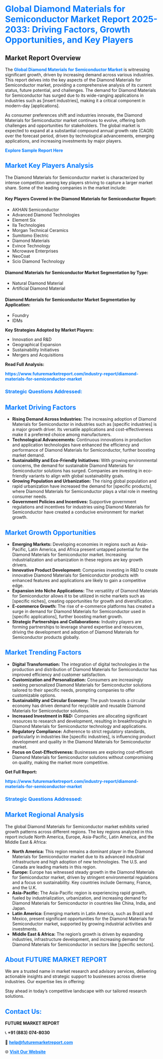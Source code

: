 <h1 style="color: #007BFF;">Global Diamond Materials for Semiconductor Market Report 2025-2033: Driving Factors, Growth Opportunities, and Key Players</h1>

<section id="overview">
<h2>Market Report Overview</h2>
<p>The <a href="https://www.futuremarketreport.com/industry-report/diamond-materials-for-semiconductor-market" style="color: #007BFF; text-decoration: none;"><strong>Global Diamond Materials for Semiconductor Market</strong></a> is witnessing significant growth, driven by increasing demand across various industries. This report delves into the key aspects of the Diamond Materials for Semiconductor market, providing a comprehensive analysis of its current status, future potential, and challenges. The demand for Diamond Materials for Semiconductor has surged due to its wide-ranging applications in industries such as [insert industries], making it a critical component in modern-day [applications].</p>
<p>As consumer preferences shift and industries innovate, the Diamond Materials for Semiconductor market continues to evolve, offering both challenges and opportunities for stakeholders. The global market is expected to expand at a substantial compound annual growth rate (CAGR) over the forecast period, driven by technological advancements, emerging applications, and increasing investments by major players.</p>
</section>

<section id="overview">
<p><a href="https://www.futuremarketreport.com/request-sample/reportId=107806" style="color: #007BFF; text-decoration: none;"><strong>Explore Sample Report Here</strong></a></p>
</section>

<section id="key-players">
<h2 style="color: #007BFF;">Market Key Players Analysis</h2>
<p>The Diamond Materials for Semiconductor market is characterized by intense competition among key players striving to capture a larger market share. Some of the leading companies in the market include:</p>
<h4>Key Players Covered in the Diamond Materials for Semiconductor Report:</h4>
<ul><li>AKHAN Semiconductor</li><li>Advanced Diamond Technologies</li><li>Element Six</li><li>IIa Technologies</li><li>Morgan Technical Ceramics</li><li>Sumitomo Electric</li><li>Diamond Materials</li><li>Evince Technology</li><li>Microwave Enterprises</li><li>NeoCoat</li><li>Scio Diamond Technology</li></ul>
<h4>Diamond Materials for Semiconductor Market Segmentation by Type:</h4>
<ul><li>Natural Diamond Material</li><li>Artificial Diamond Material</li></ul>

<h4>Diamond Materials for Semiconductor Market Segmentation by Application:</h4>
<ul><li>Foundry</li><li>IDMs</li></ul>
<p><strong>Key Strategies Adopted by Market Players:</strong></p>
<ul>
<li>Innovation and R&D</li>
<li>Geographical Expansion</li>
<li>Sustainability Initiatives</li>
<li>Mergers and Acquisitions</li>
</ul>
</section>

<section>
<p><strong>Read Full Analysis: </strong></p><a href="https://www.futuremarketreport.com/industry-report/diamond-materials-for-semiconductor-market" style="color: #007BFF; text-decoration: none;"><strong>https://www.futuremarketreport.com/industry-report/diamond-materials-for-semiconductor-market</strong></a>
<h3 style="color: #007BFF;">Strategic Questions Addressed:</h3>
</section>

<section id="driving-factors">
<h2 style="color: #007BFF;">Market Driving Factors</h2>
<ul>
<li><strong>Rising Demand Across Industries:</strong> The increasing adoption of Diamond Materials for Semiconductor in industries such as [specific industries] is a major growth driver. Its versatile applications and cost-effectiveness make it a preferred choice among manufacturers.</li>
<li><strong>Technological Advancements:</strong> Continuous innovations in production and application technologies have enhanced the efficiency and performance of Diamond Materials for Semiconductor, further boosting market demand.</li>
<li><strong>Sustainability and Eco-Friendly Initiatives:</strong> With growing environmental concerns, the demand for sustainable Diamond Materials for Semiconductor solutions has surged. Companies are investing in eco-friendly variants to align with global sustainability goals.</li>
<li><strong>Growing Population and Urbanization:</strong> The rising global population and rapid urbanization have increased the demand for [specific products], where Diamond Materials for Semiconductor plays a vital role in meeting consumer needs.</li>
<li><strong>Government Policies and Incentives:</strong> Supportive government regulations and incentives for industries using Diamond Materials for Semiconductor have created a conducive environment for market growth.</li>
</ul>
</section>

<section id="growth-opportunities">
<h2 style="color: #007BFF;">Market Growth Opportunities</h2>
<ul>
<li><strong>Emerging Markets:</strong> Developing economies in regions such as Asia-Pacific, Latin America, and Africa present untapped potential for the Diamond Materials for Semiconductor market. Increasing industrialization and urbanization in these regions are key growth drivers.</li>
<li><strong>Innovative Product Development:</strong> Companies investing in R&D to create innovative Diamond Materials for Semiconductor products with enhanced features and applications are likely to gain a competitive edge.</li>
<li><strong>Expansion into Niche Applications:</strong> The versatility of Diamond Materials for Semiconductor allows it to be utilized in niche markets such as [specific niches], creating opportunities for growth and diversification.</li>
<li><strong>E-commerce Growth:</strong> The rise of e-commerce platforms has created a surge in demand for Diamond Materials for Semiconductor used in [specific applications], further boosting market growth.</li>
<li><strong>Strategic Partnerships and Collaborations:</strong> Industry players are forming partnerships to leverage shared expertise and resources, driving the development and adoption of Diamond Materials for Semiconductor products globally.</li>
</ul>
</section>

<section id="trending-factors">
<h2 style="color: #007BFF;">Market Trending Factors</h2>
<ul>
<li><strong>Digital Transformation:</strong> The integration of digital technologies in the production and distribution of Diamond Materials for Semiconductor has improved efficiency and customer satisfaction.</li>
<li><strong>Customization and Personalization:</strong> Consumers are increasingly seeking personalized Diamond Materials for Semiconductor solutions tailored to their specific needs, prompting companies to offer customizable options.</li>
<li><strong>Sustainability and Circular Economy:</strong> The push towards a circular economy has driven demand for recyclable and reusable Diamond Materials for Semiconductor solutions.</li>
<li><strong>Increased Investment in R&D:</strong> Companies are allocating significant resources to research and development, resulting in breakthroughs in Diamond Materials for Semiconductor technology and applications.</li>
<li><strong>Regulatory Compliance:</strong> Adherence to strict regulatory standards, particularly in industries like [specific industries], is influencing product development and quality in the Diamond Materials for Semiconductor market.</li>
<li><strong>Focus on Cost-Effectiveness:</strong> Businesses are exploring cost-efficient Diamond Materials for Semiconductor solutions without compromising on quality, making the market more competitive.</li>
</ul>
</section>

<section>
<p><strong>Get Full Report: </strong></p><a href="https://www.futuremarketreport.com/industry-report/diamond-materials-for-semiconductor-market" style="color: #007BFF; text-decoration: none;"><strong>https://www.futuremarketreport.com/industry-report/diamond-materials-for-semiconductor-market</strong></a>
<h3 style="color: #007BFF;">Strategic Questions Addressed:</h3>
</section>


<section id="regional-analysis">
<h2 style="color: #007BFF;">Market Regional Analysis</h2>
<p>The global Diamond Materials for Semiconductor market exhibits varied growth patterns across different regions. The key regions analyzed in this report include North America, Europe, Asia-Pacific, Latin America, and the Middle East & Africa:</p>
<ul>
<li><strong>North America:</strong> This region remains a dominant player in the Diamond Materials for Semiconductor market due to its advanced industrial infrastructure and high adoption of new technologies. The U.S. and Canada are leading markets in this region.</li>
<li><strong>Europe:</strong> Europe has witnessed steady growth in the Diamond Materials for Semiconductor market, driven by stringent environmental regulations and a focus on sustainability. Key countries include Germany, France, and the U.K.</li>
<li><strong>Asia-Pacific:</strong> The Asia-Pacific region is experiencing rapid growth, fueled by industrialization, urbanization, and increasing demand for Diamond Materials for Semiconductor in countries like China, India, and Japan.</li>
<li><strong>Latin America:</strong> Emerging markets in Latin America, such as Brazil and Mexico, present significant opportunities for the Diamond Materials for Semiconductor market, supported by growing industrial activities and investments.</li>
<li><strong>Middle East & Africa:</strong> The region’s growth is driven by expanding industries, infrastructure development, and increasing demand for Diamond Materials for Semiconductor in sectors like [specific sectors].</li>
</ul>
</section>

<footer>
<h2 style="color: #007BFF;">About FUTURE MARKET REPORT</h2>
<p>We are a trusted name in market research and advisory services, delivering actionable insights and strategic support to businesses across diverse industries. Our expertise lies in offering:</p>

<p>Stay ahead in today’s competitive landscape with our tailored research solutions.</p>

<h2 style="color: #007BFF;">Contact Us:</h2>
<p><strong>FUTURE MARKET REPORT</strong></p>
<p>📞 <strong>+91 (883) 074-8030</strong></p>
<p>📧 <strong><a href="mailto:help@futuremarketreport.com" style="color: #007BFF;">help@futuremarketreport.com</a></strong></p>
<p>🌐 <strong><a href="https://www.futuremarketreport.com/" style="color: #007BFF;">Visit Our Website</a></strong></p>
</footer>